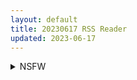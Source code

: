 ```yaml
---
layout: default
title: 20230617 RSS Reader
updated: 2023-06-17
---
```


<details class='content-parent'>
<summary>
NSFW
</summary>
<details class='content-child'>
<summary>
<span class='rss-title'> [najar] 偶像大师 「灯織」フルバージョンMP4 [Fanbox](双版本) </span> <a class='rss-link' href='https://gmgard.com/gm122755' target='_blank'>&nbsp;</a>
<div class='rss-published'> 🕛 20230616 12:29:32</div>
</summary>
<img src="https://static.gmgard.us/Images/upload/16133160251422077.jpg" /><br /><p>作者发了两个版本 一个有衬衫一个没有</p>
</details>
<details class='content-child'>
<summary>
<span class='rss-title'> [蟹村飯店 (かに村えびお)] ネガティブちっぱいサキュバスが来た (オリジナル) </span> <a class='rss-link' href='https://gmgard.com/gm122759' target='_blank'>&nbsp;</a>
<div class='rss-published'> 🕛 20230616 12:20:38</div>
</summary>
<img src="https://static.gmgard.us/Images/upload/14387162020378632.jpg" /><br /><p>萝莉控大叔召唤自卑魅魔，在各取所需的互助下，需求互补的双方都得到了令各自满意的结果（不介意被榨干的话）。</p>
</details>
<details class='content-child'>
<summary>
<span class='rss-title'> [自购][Milk Dipper] 爛光天使リュミエール~カエルに侵され苗床にされた少女の末路~ </span> <a class='rss-link' href='https://gmgard.com/gm122757' target='_blank'>&nbsp;</a>
<div class='rss-published'> 🕛 20230616 12:05:02</div>
</summary>
<img src="https://static.gmgard.us/Images/upload/21140161858046318.jpg" /><br /><p>白嫖多年，这个那个啊这反正冲就完事了（大概讲的是马猴少女被蛙星人抓去劈里啪啦的故事</p>
</details>
<details class='content-child'>
<summary>
<span class='rss-title'> [自购][RJ01066599][雨宿り蛙 ]ネトラセキロク白咲純恋 V1.02 </span> <a class='rss-link' href='https://gmgard.com/gm122756' target='_blank'>&nbsp;</a>
<div class='rss-published'> 🕛 20230616 12:04:50</div>
</summary>
<img src="https://static.gmgard.us/Images/upload/15838161105379480.jpg" /><br /><p>个人评价下这次的纯恋，作者是有用心把各种要素加进去其中也有比较戳性癖的play，总体剧情有点NTR速堕。女主的性格过软和好骗，导致全程做的观感可能有点乏味。或许只是单纯我对寝取らせ剧情想看女主性格强些硬然后做的过程中被黄毛征服吧？都怪空上的危ぶまれる変化里的楓太香了把我性癖扭曲了（误&nbsp; &nbsp; 最后希望作者下作考虑加入影绘。</p>
</details>
<details class='content-child'>
<summary>
<span class='rss-title'> [无修正][未知字幕组][Milky]MILK・ジャンキー 姉妹編 ボリューム1-4 </span> <a class='rss-link' href='https://gmgard.com/gm122758' target='_blank'>&nbsp;</a>
<div class='rss-published'> 🕛 20230616 12:03:32</div>
</summary>
<img src="https://iili.io/H6Nn1wu.gif" /><br /><p>雷火剑纯爱后宫番&nbsp;1-2集有码&nbsp;现在也没流出无修正 真是可惜了</p>
</details>